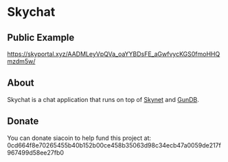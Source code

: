 # Skychat

## Public Example

https://skyportal.xyz/AADMLeyVpQVa_oaYYBDsFE_aGwfvycKGS0fmoHHQmzdm5w/

## About

Skychat is a chat application that runs on top of [Skynet](https://github.com/NebulousLabs/skynet-webportal) and [GunDB](https://gun.eco/).

## Donate 
You can donate siacoin to help fund this project at: 0cd664f8e70265455b40b152b00ce458b35063d98c34ecb47a0059de217f967499d58ee27fb0
